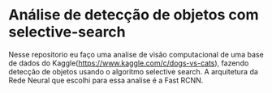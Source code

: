 # Análise de detecção de objetos com selective-search

Nesse repositorio eu faço uma analise de visão computacional de uma base de dados do Kaggle(https://www.kaggle.com/c/dogs-vs-cats), fazendo detecção de objetos usando o algoritmo selective search. A arquitetura da Rede Neural que escolhi para essa analise é a Fast RCNN.
